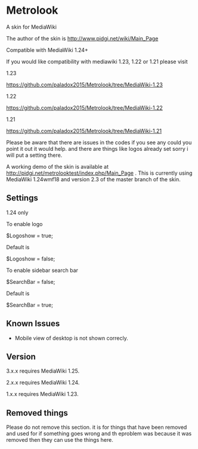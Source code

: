 Metrolook
=========

A skin for MediaWiki

The author of the skin is http://www.pidgi.net/wiki/Main_Page


Compatible with MediaWiki 1.24+

If you would like compatibility with mediawiki 1.23, 1.22 or 1.21 please visit 

1.23

https://github.com/paladox2015/Metrolook/tree/MediaWiki-1.23

1.22

https://github.com/paladox2015/Metrolook/tree/MediaWiki-1.22

1.21

https://github.com/paladox2015/Metrolook/tree/MediaWiki-1.21

Please be aware that there are issues in the codes if you see any could you point it out it would help. and there are things like logos already set sorry i will put a setting there.

A working demo of the skin is available at http://pidgi.net/metrolooktest/index.php/Main_Page . This is currently using MediaWiki 1.24wmf18 and version 2.3 of the master branch of the skin.


## Settings

1.24 only

To enable logo

$Logoshow = true;

Default is

$Logoshow = false;

To enable sidebar search bar

$SearchBar = false;

Default is

$SearchBar = true;


## Known Issues

* Mobile view of desktop is not shown correcly.


## Version

3.x.x requires MediaWiki 1.25.

2.x.x requires MediaWiki 1.24.

1.x.x requires MediaWiki 1.23.


## Removed things

Please do not remove this section. it is for things that have been removed and used for if something goes wrong and th eproblem was because it was removed then they can use the things here.
<pre>
<link href='http://fonts.googleapis.com/css?family=Yanone+Kaffeesatz:700' defer="defer" rel='stylesheet' type='text/css'>
<meta name="msapplication-TileImage" content="http://www.pidgi.net/new/public/images/pidgiwiki.png"/>
<meta name="msapplication-TileColor" content="#BE0027"/>
</pre>
